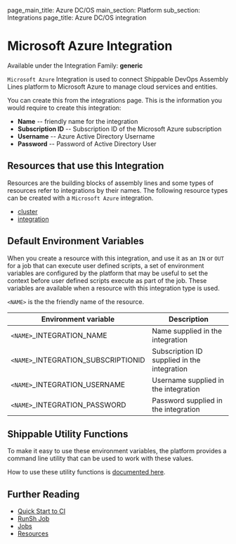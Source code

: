 page_main_title: Azure DC/OS
main_section: Platform
sub_section: Integrations
page_title: Azure DC/OS integration

# Microsoft Azure Integration

Available under the Integration Family: **generic**

`Microsoft Azure` Integration is used to connect Shippable DevOps Assembly Lines platform to Microsoft Azure to manage cloud services and entities.

You can create this from the integrations page. This is the information you would require to create this integration:

* **Name** -- friendly name for the integration
* **Subscription ID** -- Subscription ID of the Microsoft Azure subscription
* **Username** -- Azure Active Directory Username
* **Password** -- Password of Active Directory User

## Resources that use this Integration
Resources are the building blocks of assembly lines and some types of resources refer to integrations by their names. The following resource types can be created with a `Microsoft Azure` integration.

* [cluster](/platform/workflow/resource/cluster)
* [integration](/platform/workflow/resource/integration)

## Default Environment Variables
When you create a resource with this integration, and use it as an `IN` or `OUT` for a job that can execute user defined scripts, a set of environment variables are configured by the platform that may be useful to set the context before user defined scripts execute as part of the job. These variables are available when a resource with this integration type is used.

`<NAME>` is the the friendly name of the resource.

| Environment variable						| Description        |
| ------			 							|----------------- |
| `<NAME>`\_INTEGRATION\_NAME   			| Name supplied in the integration |
| `<NAME>`\_INTEGRATION\_SUBSCRIPTIONID	| Subscription ID supplied in the integration |
| `<NAME>`\_INTEGRATION\_USERNAME			| Username supplied in the integration |
| `<NAME>`\_INTEGRATION\_PASSWORD			| Password supplied in the integration |

## Shippable Utility Functions
To make it easy to use these environment variables, the platform provides a command line utility that can be used to work with these values.

How to use these utility functions is [documented here](/platform/tutorial/workflow/howto-use-shipctl).

## Further Reading
* [Quick Start to CI](/getting-started/ci-sample)
* [RunSh Job](/platform/workflow/job/runsh)
* [Jobs](/platform/workflow/job/overview)
* [Resources](/platform/workflow/resource/overview)
